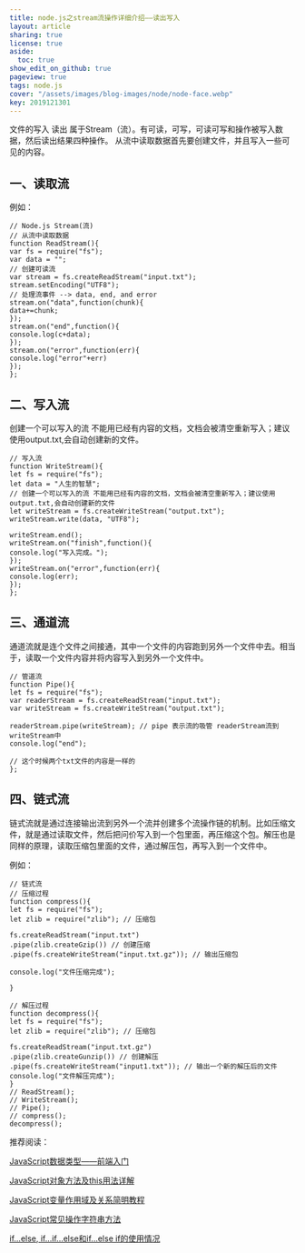 ```yaml
---
title: node.js之stream流操作详细介绍——读出写入
layout: article
sharing: true
license: true
aside:
  toc: true
show_edit_on_github: true
pageview: true
tags: node.js
cover: "/assets/images/blog-images/node/node-face.webp"
key: 2019121301
---
```


文件的写入 读出 属于Stream（流）。有可读，可写，可读可写和操作被写入数据，然后读出结果四种操作。
从流中读取数据首先要创建文件，并且写入一些可见的内容。

## 一、读取流

例如：

```
// Node.js Stream(流)
// 从流中读取数据
function ReadStream(){
var fs = require("fs");
var data = "";
// 创建可读流
var stream = fs.createReadStream("input.txt");
stream.setEncoding("UTF8");
// 处理流事件 --> data, end, and error
stream.on("data",function(chunk){
data+=chunk;
});
stream.on("end",function(){
console.log(c+data);
});
stream.on("error",function(err){
console.log("error"+err)
});
};
```



## 二、写入流

创建一个可以写入的流 不能用已经有内容的文档，文档会被清空重新写入；建议使用output.txt,会自动创建新的文件。

```
// 写入流
function WriteStream(){
let fs = require("fs");
let data = "人生的智慧";
// 创建一个可以写入的流 不能用已经有内容的文档，文档会被清空重新写入；建议使用output.txt,会自动创建新的文件
let writeStream = fs.createWriteStream("output.txt");
writeStream.write(data, "UTF8");

writeStream.end();
writeStream.on("finish",function(){
console.log("写入完成。");
});
writeStream.on("error",function(err){
console.log(err);
});
};
```


## 三、通道流

通道流就是连个文件之间接通，其中一个文件的内容跑到另外一个文件中去。相当于，读取一个文件内容并将内容写入到另外一个文件中。

```
// 管道流
function Pipe(){
let fs = require("fs");
var readerStream = fs.createReadStream("input.txt");
var writeStream = fs.createWriteStream("output.txt");

readerStream.pipe(writeStream); // pipe 表示流的吸管 readerStream流到writeStream中
console.log("end");

// 这个时候两个txt文件的内容是一样的
};
```



## 四、链式流

链式流就是通过连接输出流到另外一个流并创建多个流操作链的机制。比如压缩文件，就是通过读取文件，然后把问价写入到一个包里面，再压缩这个包。解压也是同样的原理，读取压缩包里面的文件，通过解压包，再写入到一个文件中。

例如：
```
// 链式流
// 压缩过程
function compress(){
let fs = require("fs");
let zlib = require("zlib"); // 压缩包

fs.createReadStream("input.txt")
.pipe(zlib.createGzip()) // 创建压缩
.pipe(fs.createWriteStream("input.txt.gz")); // 输出压缩包

console.log("文件压缩完成");

}

// 解压过程
function decompress(){
let fs = require("fs");
let zlib = require("zlib"); // 压缩包

fs.createReadStream("input.txt.gz")
.pipe(zlib.createGunzip()) // 创建解压
.pipe(fs.createWriteStream("input1.txt")); // 输出一个新的解压后的文件
console.log("文件解压完成");
}
// ReadStream();
// WriteStream();
// Pipe();
// compress();
decompress();
```

推荐阅读：

[JavaScript数据类型——前端入门](https://muitlog.com/2019/12/11/JavaScript%E6%95%B0%E6%8D%AE%E7%B1%BB%E5%9E%8B.html)

[JavaScript对象方法及this用法详解](https://muitlog.com/2019/12/10/javascript-this.html)


[JavaScript变量作用域及关系简明教程](https://muitlog.com/2019/12/10/JavaScript%E5%8F%98%E9%87%8F%E4%BD%9C%E7%94%A8%E5%9F%9F.html)


[JavaScript常见操作字符串方法](https://muitlog.com/2019/12/06/javascript%E6%93%8D%E4%BD%9C%E5%AD%97%E7%AC%A6%E4%B8%B2.html)

[if...else, if...if...else和if...else if的使用情况](https://muitlog.com/2019/12/06/ifelse-ififelseifelse-if.html)